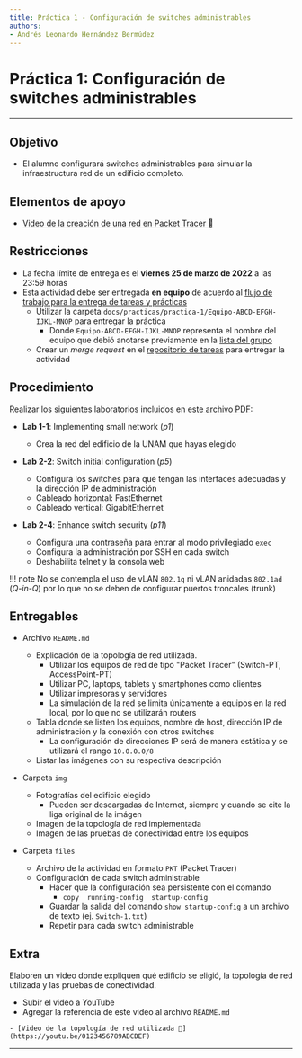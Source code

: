 ```yaml
---
title: Práctica 1 - Configuración de switches administrables
authors:
- Andrés Leonardo Hernández Bermúdez
---
```


# Práctica 1: Configuración de switches administrables

--------------------------------------------------------------------------------

## Objetivo

- El alumno configurará switches administrables para simular la infraestructura red de un edificio completo.

## Elementos de apoyo

- [Video de la creación de una red en Packet Tracer 📼][video-packet-tracer]

## Restricciones

- La fecha límite de entrega es el **viernes 25 de marzo de 2022** a las 23:59 horas
- Esta actividad debe ser entregada **en equipo** de acuerdo al [flujo de trabajo para la entrega de tareas y prácticas][flujo-de-trabajo]
    - Utilizar la carpeta `docs/practicas/practica-1/Equipo-ABCD-EFGH-IJKL-MNOP` para entregar la práctica
        - Donde `Equipo-ABCD-EFGH-IJKL-MNOP` representa el nombre del equipo que debió anotarse previamente en la [lista del grupo][lista-redes]
    - Crear un _merge request_ en el [repositorio de tareas][repo-tareas] para entregar la actividad

## Procedimiento

Realizar los siguientes laboratorios incluidos en [este archivo PDF][practicas-cisco]:

- **Lab 1-1**: Implementing small network (_p1_)
    - Crea la red del edificio de la UNAM que hayas elegido

- **Lab 2-2**: Switch initial configuration (_p5_)
    - Configura los switches para que tengan las interfaces adecuadas y la dirección IP de administración
    - Cableado horizontal: FastEthernet
    - Cableado vertical: GigabitEthernet

- **Lab 2-4**: Enhance switch security (_p11_)
    - Configura una contraseña para entrar al modo privilegiado `exec`
    - Configura la administración por SSH en cada switch
    - Deshabilita telnet y la consola web

!!! note
    No se contempla el uso de vLAN `802.1q` ni vLAN anidadas `802.1ad` (_Q-in-Q_) por lo que no se deben de configurar puertos troncales (trunk)

## Entregables

- Archivo `README.md`
    - Explicación de la topología de red utilizada.
        - Utilizar los equipos de red de tipo "Packet Tracer" (Switch-PT, AccessPoint-PT)
        - Utilizar PC, laptops, tablets y smartphones como clientes
        - Utilizar impresoras y servidores
        - La simulación de la red se limita únicamente a equipos en la red local, por lo que no se utilizarán routers
    - Tabla donde se listen los equipos, nombre de host, dirección IP de administración y la conexión con otros switches
        - La configuración de direcciones IP será de manera estática y se utilizará el rango `10.0.0.0/8`
    - Listar las imágenes con su respectiva descripción

- Carpeta `img`
    - Fotografías del edificio elegido
        - Pueden ser descargadas de Internet, siempre y cuando se cite la liga original de la imágen
    - Imagen de la topología de red implementada
    - Imagen de las pruebas de conectividad entre los equipos

- Carpeta `files`
    - Archivo de la actividad en formato `PKT` (Packet Tracer)
    - Configuración de cada switch administrable
        - Hacer que la configuración sea persistente con el comando
            - `copy  running-config  startup-config`
        - Guardar la salida del comando `show startup-config` a un archivo de texto (ej. `Switch-1.txt`)
        - Repetir para cada switch administrable

## Extra

Elaboren un video donde expliquen qué edificio se eligió, la topología de red utilizada y las pruebas de conectividad.

- Subir el video a YouTube
- Agregar la referencia de este video al archivo `README.md`

```text
- [Video de la topología de red utilizada 📼](https://youtu.be/0123456789ABCDEF)
```

--------------------------------------------------------------------------------

[flujo-de-trabajo]: https://redes-ciencias-unam.gitlab.io/2022-2/tareas-redes/workflow/
[repo-tareas]: https://gitlab.com/Redes-Ciencias-UNAM/2022-2/tareas-redes/-/merge_requests

[lista-redes]: https://tinyurl.com/Lista-Redes-2022-2

[video-packet-tracer]: https://www.youtube.com/watch?v=zixHIQvI79k&list=PLN1TFzSBXi3QWbHwBEV3p4LxV5KceXu8d&index=19
[packet-tracer-install]: ./install

[practicas-cisco]: https://tinyurl.com/Redes-FC-UNAM-Practicas-Cisco
[instaladores-packet-tracer]: https://tinyurl.com/Redes-FC-UNAM-Cisco-PT
